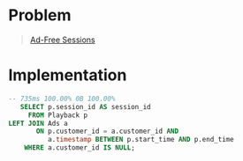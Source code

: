 # Problem

> [Ad-Free Sessions](https://leetcode.com/problems/ad-free-sessions/)

# Implementation

```sql
-- 735ms 100.00% 0B 100.00%
   SELECT p.session_id AS session_id
     FROM Playback p
LEFT JOIN Ads a
       ON p.customer_id = a.customer_id AND
          a.timestamp BETWEEN p.start_time AND p.end_time
    WHERE a.customer_id IS NULL;
```
